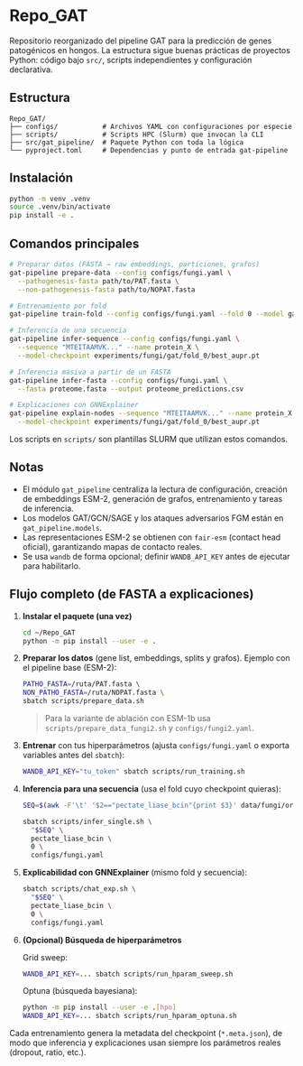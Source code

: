 # Repo_GAT

Repositorio reorganizado del pipeline GAT para la predicción de genes patogénicos en hongos. La estructura sigue buenas prácticas de proyectos Python: código bajo `src/`, scripts independientes y configuración declarativa.

## Estructura

```
Repo_GAT/
├── configs/           # Archivos YAML con configuraciones por especie
├── scripts/           # Scripts HPC (Slurm) que invocan la CLI
├── src/gat_pipeline/  # Paquete Python con toda la lógica
└── pyproject.toml     # Dependencias y punto de entrada gat-pipeline
```

## Instalación

```bash
python -m venv .venv
source .venv/bin/activate
pip install -e .
```

## Comandos principales

```bash
# Preparar datos (FASTA → raw embeddings, particiones, grafos)
gat-pipeline prepare-data --config configs/fungi.yaml \
  --pathogenesis-fasta path/to/PAT.fasta \
  --non-pathogenesis-fasta path/to/NOPAT.fasta

# Entrenamiento por fold
gat-pipeline train-fold --config configs/fungi.yaml --fold 0 --model gat

# Inferencia de una secuencia
gat-pipeline infer-sequence --config configs/fungi.yaml \
  --sequence "MTEITAAMVK..." --name protein_X \
  --model-checkpoint experiments/fungi/gat/fold_0/best_aupr.pt

# Inferencia masiva a partir de un FASTA
gat-pipeline infer-fasta --config configs/fungi.yaml \
  --fasta proteome.fasta --output proteome_predictions.csv

# Explicaciones con GNNExplainer
gat-pipeline explain-nodes --sequence "MTEITAAMVK..." --name protein_X \
  --model-checkpoint experiments/fungi/gat/fold_0/best_aupr.pt
```

Los scripts en `scripts/` son plantillas SLURM que utilizan estos comandos.

## Notas

- El módulo `gat_pipeline` centraliza la lectura de configuración, creación de embeddings ESM-2, generación de grafos, entrenamiento y tareas de inferencia.
- Los modelos GAT/GCN/SAGE y los ataques adversarios FGM están en `gat_pipeline.models`.
- Las representaciones ESM-2 se obtienen con `fair-esm` (contact head oficial), garantizando mapas de contacto reales.
- Se usa `wandb` de forma opcional; definir `WANDB_API_KEY` antes de ejecutar para habilitarlo.

## Flujo completo (de FASTA a explicaciones)

1. **Instalar el paquete (una vez)**

   ```bash
   cd ~/Repo_GAT
   python -m pip install --user -e .
   ```

2. **Preparar los datos** (gene list, embeddings, splits y grafos). Ejemplo con el pipeline base (ESM-2):

   ```bash
   PATHO_FASTA=/ruta/PAT.fasta \
   NON_PATHO_FASTA=/ruta/NOPAT.fasta \
   sbatch scripts/prepare_data.sh
   ```

   > Para la variante de ablación con ESM-1b usa `scripts/prepare_data_fungi2.sh` y `configs/fungi2.yaml`.

3. **Entrenar** con tus hiperparámetros (ajusta `configs/fungi.yaml` o exporta variables antes del `sbatch`):

   ```bash
   WANDB_API_KEY="tu_token" sbatch scripts/run_training.sh
   ```

4. **Inferencia para una secuencia** (usa el fold cuyo checkpoint quieras):

   ```bash
   SEQ=$(awk -F'\t' '$2=="pectate_liase_bcin"{print $3}' data/fungi/orig_sample_list/gene_list.txt)

   sbatch scripts/infer_single.sh \
     "$SEQ" \
     pectate_liase_bcin \
     0 \
     configs/fungi.yaml
   ```

5. **Explicabilidad con GNNExplainer** (mismo fold y secuencia):

   ```bash
   sbatch scripts/chat_exp.sh \
     "$SEQ" \
     pectate_liase_bcin \
     0 \
     configs/fungi.yaml
   ```

6. **(Opcional) Búsqueda de hiperparámetros**

   Grid sweep:

   ```bash
   WANDB_API_KEY=... sbatch scripts/run_hparam_sweep.sh
   ```

   Optuna (búsqueda bayesiana):

   ```bash
   python -m pip install --user -e .[hpo]
   WANDB_API_KEY=... sbatch scripts/run_hparam_optuna.sh
   ```

Cada entrenamiento genera la metadata del checkpoint (`*.meta.json`), de modo que inferencia y explicaciones usan siempre los parámetros reales (dropout, ratio, etc.).
